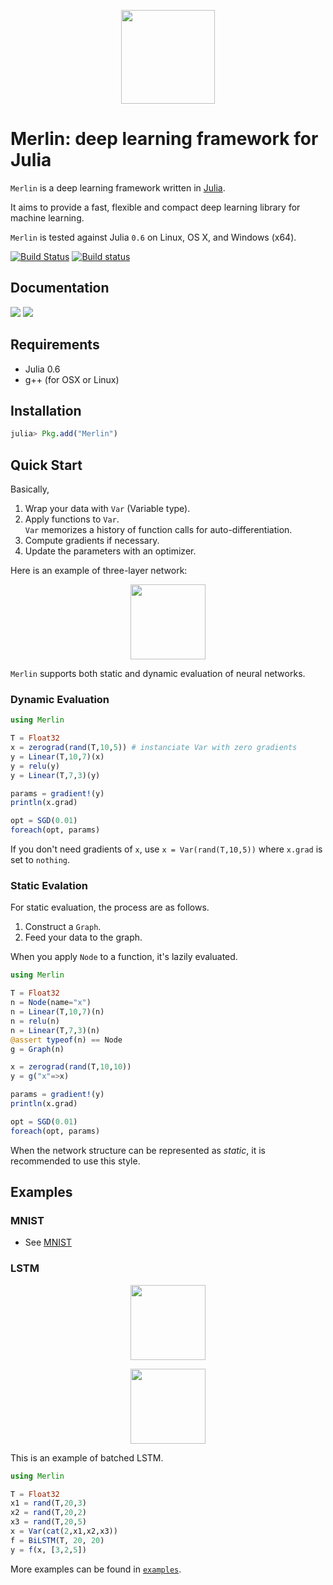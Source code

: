 <p align="center"><img src="https://github.com/hshindo/Merlin.jl/blob/master/Merlin.png" width="150"></p>

# Merlin: deep learning framework for Julia

`Merlin` is a deep learning framework written in [Julia](http://julialang.org/).

It aims to provide a fast, flexible and compact deep learning library for machine learning.

`Merlin` is tested against Julia `0.6` on Linux, OS X, and Windows (x64).

[![Build Status](https://travis-ci.org/hshindo/Merlin.jl.svg?branch=master)](https://travis-ci.org/hshindo/Merlin.jl)
[![Build status](https://ci.appveyor.com/api/projects/status/ks18dkc3gucf0yso?svg=true)](https://ci.appveyor.com/project/hshindo/merlin-jl)

## Documentation
[![](https://img.shields.io/badge/docs-stable-blue.svg)](http://hshindo.github.io/Merlin.jl/stable/)
[![](https://img.shields.io/badge/docs-latest-blue.svg)](http://hshindo.github.io/Merlin.jl/latest/)

## Requirements
- Julia 0.6
- g++ (for OSX or Linux)

## Installation
```julia
julia> Pkg.add("Merlin")
```

## Quick Start
Basically,
1. Wrap your data with `Var` (Variable type).
2. Apply functions to `Var`.  
`Var` memorizes a history of function calls for auto-differentiation.
3. Compute gradients if necessary.
4. Update the parameters with an optimizer.

Here is an example of three-layer network:

<p align="center"><img src="https://github.com/hshindo/Merlin.jl/blob/master/docs/src/assets/feedforward.png" width="120"></p>

`Merlin` supports both static and dynamic evaluation of neural networks.

### Dynamic Evaluation
```julia
using Merlin

T = Float32
x = zerograd(rand(T,10,5)) # instanciate Var with zero gradients
y = Linear(T,10,7)(x)
y = relu(y)
y = Linear(T,7,3)(y)

params = gradient!(y)
println(x.grad)

opt = SGD(0.01)
foreach(opt, params)
```
If you don't need gradients of `x`, use `x = Var(rand(T,10,5))` where `x.grad` is set to `nothing`.

### Static Evalation
For static evaluation, the process are as follows.
1. Construct a `Graph`.
2. Feed your data to the graph.

When you apply `Node` to a function, it's lazily evaluated.
```julia
using Merlin

T = Float32
n = Node(name="x")
n = Linear(T,10,7)(n)
n = relu(n)
n = Linear(T,7,3)(n)
@assert typeof(n) == Node
g = Graph(n)

x = zerograd(rand(T,10,10))
y = g("x"=>x)

params = gradient!(y)
println(x.grad)

opt = SGD(0.01)
foreach(opt, params)
```
When the network structure can be represented as *static*, it is recommended to use this style.

## Examples
### MNIST
* See [MNIST](examples/mnist/)

### LSTM
<p align="center"><img src="https://github.com/hshindo/Merlin.jl/blob/master/docs/src/assets/lstm.png" width="120"></p>
<p align="center"><img src="https://github.com/hshindo/Merlin.jl/blob/master/docs/src/assets/lstm_batch.png" width="120"></p>

This is an example of batched LSTM.
```julia
using Merlin

T = Float32
x1 = rand(T,20,3)
x2 = rand(T,20,2)
x3 = rand(T,20,5)
x = Var(cat(2,x1,x2,x3))
f = BiLSTM(T, 20, 20)
y = f(x, [3,2,5])
```

More examples can be found in [`examples`](examples/).
